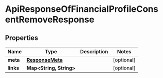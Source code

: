 

# ApiResponseOfFinancialProfileConsentRemoveResponse


## Properties

Name | Type | Description | Notes
------------ | ------------- | ------------- | -------------
**meta** | [**ResponseMeta**](ResponseMeta.md) |  |  [optional]
**links** | **Map&lt;String, String&gt;** |  |  [optional]




